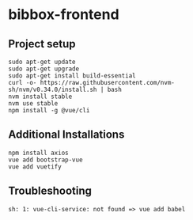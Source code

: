 # bibbox-frontend

## Project setup
```
sudo apt-get update
sudo apt-get upgrade
sudo apt-get install build-essential
curl -o- https://raw.githubusercontent.com/nvm-sh/nvm/v0.34.0/install.sh | bash
nvm install stable
nvm use stable
npm install -g @vue/cli
```

## Additional Installations
```
npm install axios
vue add bootstrap-vue
vue add vuetify
```

## Troubleshooting
```
sh: 1: vue-cli-service: not found => vue add babel
```